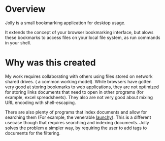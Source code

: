 # Overview 
Jolly is a small bookmarking application for desktop usage.

It extends the concept of your browser bookmarking interface, but
alows these bookmarks to access files on your local file system, as
run commands in your shell.

# Why was this created
My work requires collaborating with others using files stored on
network shared drives. ( a common working model). While browsers have
gotten very good at storing bookmarks to web applications, they are
not optimized for storing links documents that need to open in other
programs (for example, excel spreadsheets). They also are not very
good about mixing URL encoding with shell-escaping. 

There are also plenty of programs that index documents and allow for
searching them (For example, the venerable
[launchy](https://www.launchy.net/)). This is a different usecase
though that requires searching and indexing documents. Jolly solves
the problem a simpler way, by requiring the user to add tags to
documents for the filtering.

